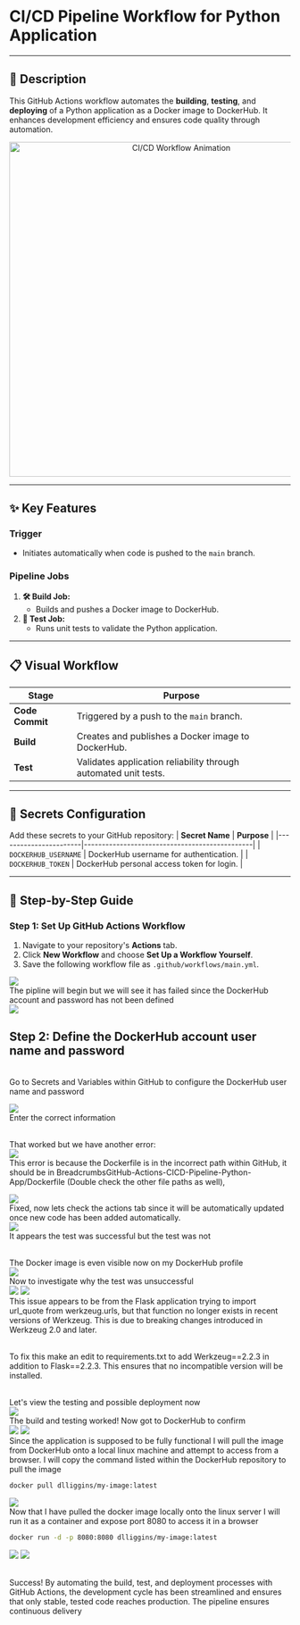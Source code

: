 # CI/CD Pipeline Workflow for Python Application

---

## **🚀 Description**
This GitHub Actions workflow automates the **building**, **testing**, and **deploying** of a Python application as a Docker image to DockerHub. It enhances development efficiency and ensures code quality through automation.

<p align="center">
  <img src="" alt="CI/CD Workflow Animation" width="600"/>
</p>

---

## **✨ Key Features**

### **Trigger**  
- Initiates automatically when code is pushed to the `main` branch.

### **Pipeline Jobs**
1. **🛠️ Build Job:**  
   - Builds and pushes a Docker image to DockerHub.  
2. **🧪 Test Job:**  
   - Runs unit tests to validate the Python application.

---

## **📋 Visual Workflow**

| **Stage**           | **Purpose**                                                                 |
|----------------------|-----------------------------------------------------------------------------|
| **Code Commit**      | Triggered by a push to the `main` branch.                                   |
| **Build**            | Creates and publishes a Docker image to DockerHub.                         |
| **Test**             | Validates application reliability through automated unit tests.            |

---

## **🔑 Secrets Configuration**

Add these secrets to your GitHub repository:
| **Secret Name**      | **Purpose**                                   |
|-----------------------|-----------------------------------------------|
| `DOCKERHUB_USERNAME` | DockerHub username for authentication.        |
| `DOCKERHUB_TOKEN`    | DockerHub personal access token for login.    |

---

## **📖 Step-by-Step Guide**

### **Step 1: Set Up GitHub Actions Workflow**
1. Navigate to your repository's **Actions** tab.
2. Click **New Workflow** and choose **Set Up a Workflow Yourself**.
3. Save the following workflow file as `.github/workflows/main.yml`.


<img src="https://github.com/user-attachments/assets/72a5aa44-67ea-435d-b430-532221420689"/>
<br/> The pipline will begin but we will see it has failed since the DockerHub account and password has not been defined <br/> 
<img src="https://github.com/user-attachments/assets/7a81903d-4c0b-413d-87ac-b8e57b152494"/>



## Step 2: Define the DockerHub account user name and password 

<br/> Go to Secrets and Variables within GitHub  to configure the DockerHub user name and password <br/> 

<img src="https://github.com/user-attachments/assets/158d4434-ed7c-4eec-a5aa-953b600a2f95"/>
<br/> Enter the correct information <br/>

<br/> That worked but we have another error: <br/>
<img src="https://github.com/user-attachments/assets/0ceabded-9bab-4bd8-baf1-529b5f5b2538"/>
<br/> This error is because the Dockerfile is in the incorrect path within GitHub, it should be in BreadcrumbsGitHub-Actions-CICD-Pipeline-Python-App/Dockerfile (Double check the other file paths as well),
 <br/> 

 <img src="https://github.com/user-attachments/assets/3f756870-d064-4010-ac38-e22f4f686fa2"/>
<br/> Fixed, now lets check the actions tab since it will be automatically updated once new code has been added automatically. <br/>
 <img src="https://github.com/user-attachments/assets/36c0d73f-d58c-4d95-9501-fededefc2ffe"/>
<br/> It appears the test was successful but the test was not <br/>

<br/> The Docker image is even visible now on my DockerHub profile <br/> 
<img src="https://github.com/user-attachments/assets/4d621790-191a-4fd6-876b-1752686a9f7b"/>
<br/> Now to investigate why the test was unsuccessful <br/>
<img src="https://github.com/user-attachments/assets/7ae5bbb1-5d19-4c09-ae7b-ac084f920216"/>
<img src="https://github.com/user-attachments/assets/9dee360a-77f5-4eb7-bab2-169cbc54673f"/>
<br/> This issue appears to be from the Flask application trying to import url_quote from werkzeug.urls, but that function no longer exists in recent versions of Werkzeug. This is due to breaking changes introduced in Werkzeug 2.0 and later.<br/> 

<br/> To fix this make an edit to requirements.txt to add Werkzeug==2.2.3 in addition to Flask==2.2.3. This ensures that no incompatible version will be installed. <br/>

<br/> Let's view the testing and possible deployment now <br/>
<img src="https://github.com/user-attachments/assets/eb5a11e3-34c5-497a-a761-15713c9f175a"/>
<br/> The build and testing worked! Now got to DockerHub to confirm <br/>
<img src="https://github.com/user-attachments/assets/355b0c57-1d73-4715-8882-2b0bcee4c3a0"/>
<img src="https://github.com/user-attachments/assets/ee33853d-0a0a-4c82-a1d5-c97644db0bf9"/>
<br/> Since the application is supposed to be fully functional I will pull the image from DockerHub onto a local linux machine and attempt to access from a browser. I will copy the command listed within the DockerHub repository to pull the image <br/>

```Bash
docker pull dlliggins/my-image:latest
```

<img src="https://github.com/user-attachments/assets/28c2a313-4e08-4bf2-9f53-608c1acc74e9"/>
<br/> Now that I have pulled the docker image locally onto the linux server I will run it as a container and expose port 8080 to access it in a browser <br/> 

```Bash
docker run -d -p 8080:8080 dlliggins/my-image:latest
```

<img src="https://github.com/user-attachments/assets/b6b68861-4973-49b3-939a-0b2840b15a61"/>
<img src="https://github.com/user-attachments/assets/68dd43c5-16c8-4efa-8fc0-6b965289d641"/>

<br/> Success! By automating the build, test, and deployment processes with GitHub Actions, the development cycle has been streamlined and ensures that only stable, tested code reaches production. The pipeline ensures continuous delivery 
 <br/>
